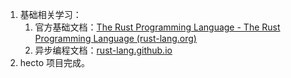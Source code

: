 1. 基础相关学习：
	1. 官方基础文档：[The Rust Programming Language - The Rust Programming Language (rust-lang.org)](https://doc.rust-lang.org/book/)
	2. 异步编程文档：[rust-lang.github.io](https://rust-lang.github.io/async-book/)
2.  hecto 项目完成。